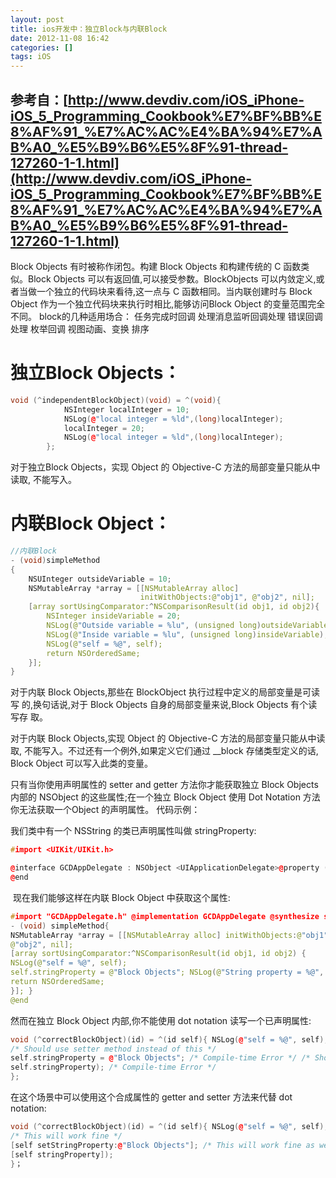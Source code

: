 ```yaml
---
layout: post
title: ios开发中：独立Block与内联Block
date: 2012-11-08 16:42
categories: []
tags: iOS
---
```

## 参考自：[http://www.devdiv.com/iOS_iPhone-iOS_5_Programming_Cookbook%E7%BF%BB%E8%AF%91_%E7%AC%AC%E4%BA%94%E7%AB%A0_%E5%B9%B6%E5%8F%91-thread-127260-1-1.html](http://www.devdiv.com/iOS_iPhone-iOS_5_Programming_Cookbook%E7%BF%BB%E8%AF%91_%E7%AC%AC%E4%BA%94%E7%AB%A0_%E5%B9%B6%E5%8F%91-thread-127260-1-1.html)


Block Objects 有时被称作闭包。构建 Block Objects 和构建传统的 C 函数类似。Block Objects 可以有返回值,可以接受参数。BlockObjects 可以内敛定义,或者当做一个独立的代码块来看待,这一点与 C 函数相同。当内联创建时与 Block Object 作为一个独立代码块来执行时相比,能够访问Block
 Object 的变量范围完全不同。
block的几种适用场合：
任务完成时回调
处理消息监听回调处理
错误回调处理
枚举回调
视图动画、变换
排序

# 独立Block Objects：


```cpp
void (^independentBlockObject)(void) = ^(void){
            NSInteger localInteger = 10;
            NSLog(@"local integer = %ld",(long)localInteger);
            localInteger = 20;
            NSLog(@"local integer = %ld",(long)localInteger);
        };
```


对于独立Block Objects，实现 Object 的 Objective-C 方法的局部变量只能从中读取,
不能写入。

# 内联Block Object：



```cpp
//内联Block
- (void)simpleMethod
{
    NSUInteger outsideVariable = 10;
    NSMutableArray *array = [[NSMutableArray alloc]
                             initWithObjects:@"obj1", @"obj2", nil];
    [array sortUsingComparator:^NSComparisonResult(id obj1, id obj2){
        NSInteger insideVariable = 20;
        NSLog(@"Outside variable = %lu", (unsigned long)outsideVariable); //在这个Block里不能使outsideVariable的值变化，如果要改变outsideVariable，可以在定义outsideVariable时加上__block存储类的前缀
        NSLog(@"Inside variable = %lu", (unsigned long)insideVariable);
        NSLog(@"self = %@", self);
        return NSOrderedSame;
    }];
}
```




对于内联 Block Objects,那些在 BlockObject 执行过程中定义的局部变量是可读写
的,换句话说,对于 Block Objects 自身的局部变量来说,Block Objects 有个读写存
取。

对于内联 Block Objects,实现 Object 的 Objective-C 方法的局部变量只能从中读取,
不能写入。不过还有一个例外,如果定义它们通过 __block 存储类型定义的话,
Block Object 可以写入此类的变量。

只有当你使用声明属性的 setter and getter 方法你才能获取独立 Block Objects 内部的
NSObject 的这些属性;在一个独立 Block Object 使用 Dot Notation 方法你无法获取一个Object 的声明属性。
代码示例：

我们类中有一个 NSString 的类已声明属性叫做 stringProperty:


```cpp
#import <UIKit/UIKit.h>

@interface GCDAppDelegate : NSObject <UIApplicationDelegate>@property (nonatomic, strong) NSString *stringProperty;
@end


```
 现在我们能够这样在内联 Block Object 中获取这个属性:


```cpp
#import "GCDAppDelegate.h" @implementation GCDAppDelegate @synthesize stringProperty;
- (void) simpleMethod{
NSMutableArray *array = [[NSMutableArray alloc] initWithObjects:@"obj1",
@"obj2", nil];
[array sortUsingComparator:^NSComparisonResult(id obj1, id obj2) {
NSLog(@"self = %@", self);
self.stringProperty = @"Block Objects"; NSLog(@"String property = %@", self.stringProperty); /* Return value for our block object */
return NSOrderedSame;
}]; }
@end
```


然而在独立 Block Object 内部,你不能使用 dot notation 读写一个已声明属性:


```cpp
void (^correctBlockObject)(id) = ^(id self){ NSLog(@"self = %@", self);
/* Should use setter method instead of this */
self.stringProperty = @"Block Objects"; /* Compile-time Error */ /* Should use getter method instead of this */ NSLog(@"self.stringProperty = %@",
self.stringProperty); /* Compile-time Error */
};
```


在这个场景中可以使用这个合成属性的 getter and setter 方法来代替 dot notation:


```cpp
void (^correctBlockObject)(id) = ^(id self){ NSLog(@"self = %@", self);
/* This will work fine */
[self setStringProperty:@"Block Objects"]; /* This will work fine as well */ NSLog(@"self.stringProperty = %@",
[self stringProperty]);
}；




```
